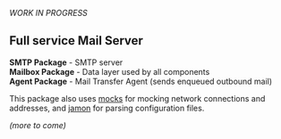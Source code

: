 _WORK IN PROGRESS_

## Full service Mail Server

__SMTP Package__ - SMTP server  
__Mailbox Package__ - Data layer used by all components  
__Agent Package__ - Mail Transfer Agent (sends enqueued outbound mail)  

This package also uses [mocks](http://github.com/gbbr/mocks) for mocking network connections and addresses, and [jamon](http://github.com/gbbr/jamon) for parsing configuration files.

_(more to come)_
